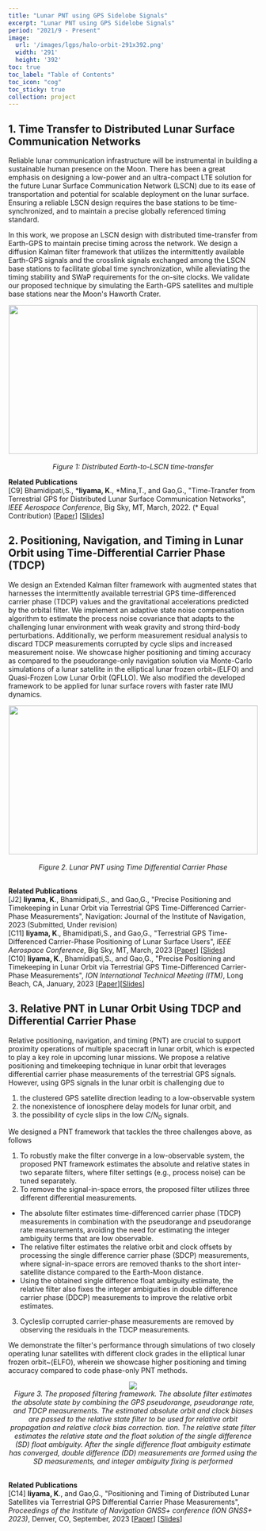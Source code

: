 ```yaml
---
title: "Lunar PNT using GPS Sidelobe Signals"
excerpt: "Lunar PNT using GPS Sidelobe Signals"
period: "2021/9 - Present"
image: 
  url: '/images/lgps/halo-orbit-291x392.png'
  width: '291'
  height: '392'
toc: true
toc_label: "Table of Contents"
toc_icon: "cog"
toc_sticky: true
collection: project
---
```


## 1. Time Transfer to Distributed Lunar Surface Communication Networks
Reliable lunar communication infrastructure will be instrumental in building a sustainable human presence on the Moon. There has been a great emphasis on designing a low-power and an ultra-compact LTE solution for the future Lunar Surface Communication Network (LSCN) due to its ease of transportation and potential for scalable deployment on the lunar surface. Ensuring a reliable LSCN design requires the base stations to be time-synchronized, and to maintain a precise globally referenced timing standard. 

In this work, we propose an LSCN design with distributed time-transfer from Earth-GPS to maintain precise timing across the network. We design a diffusion Kalman filter framework that utilizes the intermittently available Earth-GPS signals and the crosslink signals exchanged among the LSCN base stations to facilitate global time synchronization, while alleviating the timing stability and SWaP requirements for the on-site clocks. We validate our proposed technique by simulating the Earth-GPS satellites and multiple base stations near the Moon's Haworth Crater.

<div style="text-align: center;">
<img src = "https://dl.dropboxusercontent.com/s/fjp8p5i8rpnguveo45ucy/lunar_surface_network.png?rlkey=92h4gr7qtoji627pg8qccxqsd&dl=0"
style="height: 300px; width:503px;">
</div>
<br>
<div style="text-align: center;">
<i>Figure 1: Distributed Earth-to-LSCN time-transfer</i>
</div>

**Related Publications** <br>
[C9]  Bhamidipati,S., \***Iiyama, K**., \*Mina,T., and Gao,G., "Time-Transfer from Terrestrial GPS for Distributed Lunar Surface Communication Networks", *IEEE Aerospace Conference*, Big Sky, MT, March, 2022. (* Equal Contribution)  [[Paper](https://ieeexplore.ieee.org/document/9843716)] [[Slides](https://drive.google.com/file/d/1q2TtI9oUaNvA4X3iHQRx7EmVmS0OrKFX/view)]

## 2. Positioning, Navigation, and Timing in Lunar Orbit using Time-Differential Carrier Phase (TDCP)
We design an Extended Kalman filter framework with augmented states that harnesses the intermittently available terrestrial GPS time-differenced carrier phase (TDCP) values and the gravitational accelerations predicted by the orbital filter.
We implement an adaptive state noise compensation algorithm to estimate the process noise covariance that adapts to the challenging lunar environment with weak gravity and strong third-body perturbations.
Additionally, we perform measurement residual analysis to discard TDCP measurements corrupted by cycle slips and increased measurement noise. 
We showcase higher positioning and timing accuracy as compared to the pseudorange-only navigation solution via Monte-Carlo simulations of a lunar satellite in the elliptical lunar frozen orbit~(ELFO) and Quasi-Frozen Low Lunar Orbit (QFLLO). We also modified the developed framework to be applied for lunar surface rovers with faster rate IMU dynamics.

<div style="text-align: center;">
<img src = "https://dl.dropboxusercontent.com/s/2mukqys8v1atpmgfjan9q/v2_tdcp_concept_small.png?rlkey=hsy5e9doqlyzd0bzuhzae7e3m&dl=0"
style="height: 300px; width:503px;">
</div>
<br>
<div style="text-align: center;">
<i>Figure 2. Lunar PNT using Time Differential Carrier Phase</i>
</div>

<br>

**Related Publications** <br>
[J2]  **Iiyama, K**., Bhamidipati,S., and Gao,G., "Precise Positioning and Timekeeping in Lunar Orbit via Terrestrial GPS Time-Differenced Carrier-Phase Measurements", Navigation: Journal of the Institute of Navigation, 2023 (Submitted, Under revision) <br>
[C11]  **Iiyama, K**., Bhamidipati,S., and Gao,G., "Terrestrial GPS Time-Differenced Carrier-Phase Positioning of Lunar Surface Users", *IEEE Aerospace Conference*, Big Sky, MT, March, 2023 [[Paper](https://drive.google.com/file/d/1KULYi3P5_tvvuyoWFqoC_dM_is_1V7Cz/view?usp=sharing)] [[Slides](https://drive.google.com/file/d/1v3gKyHCCTrFBDLstRb_Yw5Y619EQuwiw/view?usp=sharing)] <br>
[C10]  **Iiyama, K**., Bhamidipati,S., and Gao,G., "Precise Positioning and Timekeeping in Lunar Orbit via Terrestrial GPS Time-Differenced Carrier-Phase Measurements", *ION International Technical Meeting (ITM)*, Long Beach, CA, January, 2023 [[Paper](https://drive.google.com/file/d/1jgQMyomCPNhBYvDtb9MAKGabkehjIgL5/view?usp=sharing)][[Slides](https://drive.google.com/file/d/1Me1eJwT1VHI8-crE6kLqaEKAYND_dzS7/view?usp=sharing)]


## 3. Relative PNT in Lunar Orbit Using TDCP and Differential Carrier Phase
Relative positioning, navigation, and timing (PNT) are crucial to support proximity operations of multiple spacecraft in lunar orbit, which is expected to play a key role in upcoming lunar missions.
We propose a relative positioning and timekeeping technique in lunar orbit that leverages differential carrier phase measurements of the terrestrial GPS signals.
However, using GPS signals in the lunar orbit is challenging due to
1. the clustered GPS satellite direction leading to a low-observable system
2. the nonexistence of ionosphere delay models for lunar orbit, and
3. the possibility of cycle slips in the low $C/N_0$ signals. 

We designed a PNT framework that tackles the three challenges above, as follows
1. To robustly make the filter converge in a low-observable system, the proposed PNT framework estimates the absolute and relative states in two separate filters, where filter settings (e.g., process noise) can be tuned separately. 
2. To remove the signal-in-space errors, the proposed filter utilizes three different differential measurements. 
 - The absolute filter estimates time-differenced carrier phase (TDCP) measurements in combination with the pseudorange and pseudorange rate measurements, avoiding the need for estimating the integer ambiguity terms that are low observable.
 - The relative filter estimates the relative orbit and clock offsets by processing the single difference carrier phase (SDCP) measurements, where signal-in-space errors are removed thanks to the short inter-satellite distance compared to the Earth-Moon distance. 
 - Using the obtained single difference float ambiguity estimate, the relative filter also fixes the integer ambiguities in double difference carrier phase (DDCP) measurements to improve the relative orbit estimates.
3. Cycleslip corrupted carrier-phase measurements are removed by observing the residuals in the TDCP measurements.

We demonstrate the filter's performance through simulations of two closely operating lunar satellites with different clock grades in the elliptical lunar frozen orbit~(ELFO), wherein we showcase higher positioning and timing accuracy compared to code phase-only PNT methods.

<div style="text-align: center;">
<img src = "https://dl.dropboxusercontent.com/s/ssgjshazkvj3oz2b3kzqo/RelativePNTFramework.png?rlkey=wyd1u33rxqnqo921vbqtp73yi&dl=0">
</div>
<div style="text-align: center;">
<i>Figure 3.  The proposed filtering framework. The absolute filter estimates the absolute state by combining the GPS pseudorange, pseudorange
rate, and TDCP measurements. The estimated absolute orbit and clock biases are passed to the relative state filter to be used for relative orbit
propagation and relative clock bias correction. tion. The relative state filter estimates the relative state and the float solution of the single difference
(SD) float ambiguity. After the single difference float ambiguity estimate has converged, double difference (DD) measurements are formed
using the SD measurements, and integer ambiguity fixing is performed </i>
</div>

<br>

**Related Publications** <br>
[C14] **Iiyama, K**.,  and Gao,G., "Positioning and Timing of Distributed Lunar Satellites via Terrestrial GPS Differential Carrier Phase Measurements", *Proceedings of the Institute of Navigation GNSS+ conference (ION GNSS+ 2023)*, Denver, CO, September, 2023 [[Paper](https://drive.google.com/file/d/1cL5lgkM0RPiFzZyaT2CpQ2vhyATat6S7/view)] [[Slides](https://drive.google.com/file/d/1vNk6GMIdG3MgwIJZojvdi_QiUv46VeDr/view)]